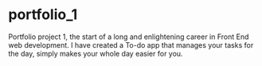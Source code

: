 # portfolio_1
Portfolio project 1, the start of a long and enlightening career in Front End web development. 
I have created a To-do app that manages your tasks for the day, simply makes your whole day easier for you.
